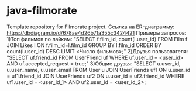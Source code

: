 # java-filmorate
Template repository for Filmorate project.
Ссылка на ER-диаграмму: https://dbdiagram.io/d/678ae4d26b7fa355c3424421
Примеры запросов:
1)Топ фильмов по лайкам: "SELECT f.film_id, count(l.user_id) FROM Film f JOIN Likes l ON f.film_id=l.film_id GROUP BY l.film_id ORDER BY count(l.user_id) DESC LIMIT <Число фильмов>;"
2)Друзья пользователя: "SELECT uf.friend_id FROM UserFriend uf WHERE uf.user_id = <user_id> AND uf.accepted_request = true;"
3)Общие друзья: "SELECT u.user_id, u.user_name, u.user_email FROM User u JOIN UserFriends uf1 ON u.user_id = uf1.friend_id JOIN UserFriends uf2 ON u.user_id = uf2.friend_id WHERE uf1.user_id = <user_id_1> AND uf2.user_id = <user_id_2>;
